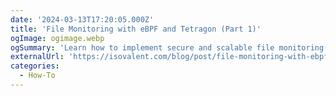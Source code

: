 ```yaml
---
date: '2024-03-13T17:20:05.000Z'
title: 'File Monitoring with eBPF and Tetragon (Part 1)'
ogImage: ogimage.webp
ogSummary: 'Learn how to implement secure and scalable file monitoring(FIM) with eBPF and Tetragon'
externalUrl: 'https://isovalent.com/blog/post/file-monitoring-with-ebpf-and-tetragon-part-1/'
categories:
  - How-To
---
```

